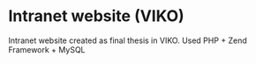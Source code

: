 # Intranet website (VIKO)
Intranet website created as final thesis in VIKO.
Used PHP + Zend Framework + MySQL
